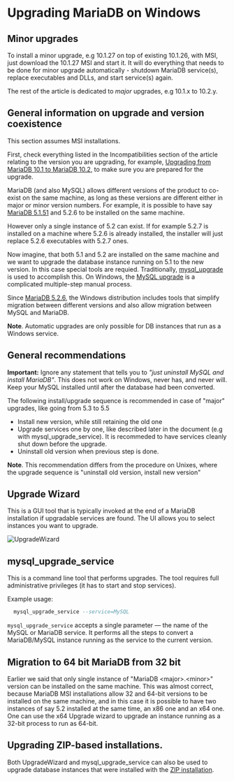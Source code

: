 # Upgrading MariaDB on Windows

## Minor upgrades

To install a minor upgrade, e.g 10.1.27 on top of existing 10.1.26, with MSI,  just download the 10.1.27 MSI and start it. It will do everything that needs to be done for  minor upgrade automatically - shutdown MariaDB service(s), replace executables and DLLs, and start service(s) again.

The rest of the article is dedicated to *major* upgrades, e.g 10.1.x to 10.2.y.

## General information on upgrade and version coexistence

This section assumes MSI installations.

First, check everything listed in the Incompatibilities section of the article relating to the version you are upgrading, for example, [Upgrading from MariaDB 10.1 to MariaDB 10.2](/mariadb-administration/getting-installing-and-upgrading-mariadb/upgrading/upgrading-from-mariadb-101-to-mariadb-102/), to make sure you are prepared for the upgrade.

MariaDB (and also MySQL) allows different versions of the product to co-exist
on the same machine, as long as these versions are different either in major or
minor version numbers. For example, it is possible to have say [MariaDB 5.1.51](/kb/en/mariadb-5151-release-notes/)
and 5.2.6 to be installed on the same machine.

However only a single instance of 5.2 can exist. If for example 5.2.7 is
installed on a machine where 5.2.6 is already installed, the installer will
just replace 5.2.6 executables with 5.2.7 ones.

Now imagine, that both 5.1 and 5.2 are installed on the same machine and we
want to upgrade the database instance running on 5.1 to the new version. In
this case special tools are requied. Traditionally, [mysql_upgrade](/sql-statements-structure/sql-statements/table-statements/mysql_upgrade/) is used
to accomplish this. On Windows, the
[MySQL
upgrade](http://dev.mysql.com/doc/refman/5.5/en/windows-upgrading.html) is a complicated multiple-step manual process.

Since [MariaDB 5.2.6](/kb/en/mariadb-526-release-notes/), the Windows distribution includes tools that simplify
migration between different versions and also allow migration between MySQL and
MariaDB.

<strong>Note</strong>. Automatic upgrades are only possible for DB instances that run as a
Windows service.

## General recommendations

<strong> Important:</strong> Ignore any statement that tells you to <em>"just uninstall MySQL and install MariaDB"</em>. This does not work on Windows, never has, and never will. Keep your MySQL installed until after the database had been converted.

The following install/upgrade sequence is recommended in case of "major" upgrades, like going from 5.3 to 5.5

- Install new version, while still retaining the old one
- Upgrade services one by one, like described later in the document (e.g with mysql_upgrade_service). It is recommeded to have services cleanly shut down before the upgrade.
- Uninstall old version when previous step is done.

<strong>Note</strong>. This recommendation differs from the procedure on Unixes, where the upgrade sequence is "uninstall old version, install new version"

## Upgrade Wizard

This is a GUI tool that is typically invoked at the end of a MariaDB
installation if upgradable services are found. The UI allows you to select
instances you want to upgrade.

<img src="/kb/en/upgrading-mariadb-on-windows/+image/UpgradeWizard" alt="UpgradeWizard" title="UpgradeWizard">

## mysql_upgrade_service

This is a command line tool that performs upgrades. The tool requires full
administrative privileges (it has to start and stop services).

Example usage:

```sql
  mysql_upgrade_service --service=MySQL
```

`mysql_upgrade_service` accepts a single parameter <span>—</span>
the name of the MySQL or MariaDB service. It performs all the steps to convert
a MariaDB/MySQL instance running as the service to the current version.

## Migration to 64 bit MariaDB from 32 bit

Earlier we said that only single instance of "MariaDB &lt;major&gt;.&lt;minor&gt;" version
can be installed on the same machine. This was almost correct, because MariaDB
MSI installations allow 32 and 64-bit versions to be installed on the same
machine, and in this case it is possible to have two instances of say 5.2
installed at the same time, an x86 one and an x64 one. One can use the x64
Upgrade wizard to upgrade an instance running as a 32-bit process to run as
64-bit.

## Upgrading ZIP-based installations.

Both UpgradeWizard and mysql_upgrade_service can also be used to upgrade
database instances that were installed with the
[ZIP installation](/mariadb-administration/getting-installing-and-upgrading-mariadb/binary-packages/installing-mariadb-windows-zip-packages/).